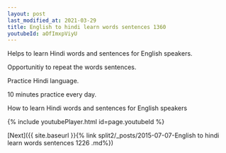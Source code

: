 ```yaml
---
layout: post
last_modified_at: 2021-03-29
title: English to hindi learn words sentences 1360 
youtubeId: aOfImxpViyU
---
```

 
 
Helps to learn Hindi words and sentences for English speakers.

Opportunitiy to repeat the words sentences. 

Practice Hindi language. 
 
10 minutes practice every day. 
 
How to learn Hindi words and sentences for English speakers 
 
{% include youtubePlayer.html id=page.youtubeId %}
 
 
[Next]({{ site.baseurl }}{% link  split2/_posts/2015-07-07-English to hindi learn words sentences 1226 .md%})
 
